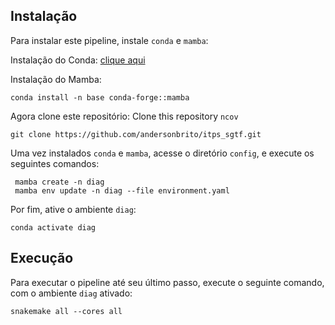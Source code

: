 ## Instalação

Para instalar este pipeline, instale `conda` e `mamba`:

Instalação do Conda: [clique aqui](https://docs.conda.io/projects/conda/en/latest/user-guide/install/index.html)

Instalação do Mamba:
```
conda install -n base conda-forge::mamba
```

Agora clone este repositório:
Clone this repository `ncov`
```
git clone https://github.com/andersonbrito/itps_sgtf.git
```

Uma vez instalados `conda` e `mamba`, acesse o diretório `config`, e execute os seguintes comandos:

```
 mamba create -n diag
 mamba env update -n diag --file environment.yaml
 ```

Por fim, ative o ambiente `diag`:
```
conda activate diag
```

## Execução

Para executar o pipeline até seu último passo, execute o seguinte comando, com o ambiente `diag` ativado:
```
snakemake all --cores all
```
